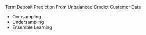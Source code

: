 Term Deposit Prediction From Unbalanced Credict Custemor Data
* Oversampling
* Undersampling
* Ensemble Learning
